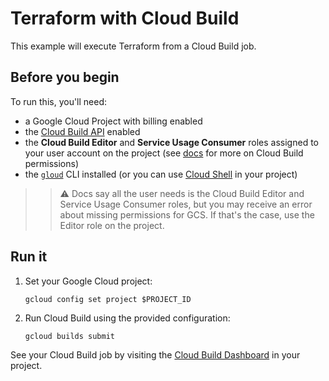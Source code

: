 # Terraform with Cloud Build

This example will execute Terraform from a Cloud Build job.  

## Before you begin 

To run this, you'll need:
 - a Google Cloud Project with billing enabled
 - the [Cloud Build API](https://console.cloud.google.com/apis/library/cloudbuild.googleapis.com?project=tf-build-fafo-6bd3) enabled
 - the **Cloud Build Editor** and **Service Usage Consumer** roles assigned to your user account on the project (see [docs](https://cloud.google.com/build/docs/securing-builds/configure-access-to-resources#granting_permissions_to_run_gcloud_commands) for more on Cloud Build permissions)
 - the [`gloud`](https://cloud.google.com/sdk/gcloud) CLI installed (or you can use [Cloud Shell](https://shell.cloud.google.com/) in your project)
>> :warning: Docs say all the user needs is the Cloud Build Editor and Service 
>> Usage Consumer roles, but you may receive an error about missing permissions 
>> for GCS. If that's the case, use the Editor role on the project.
## Run it

1. Set your Google Cloud project:

    `gcloud config set project $PROJECT_ID`

1. Run Cloud Build using the provided configuration:
    
    `gcloud builds submit`

See your Cloud Build job by visiting the [Cloud Build Dashboard](https://console.cloud.google.com/cloud-build/builds) in your project.